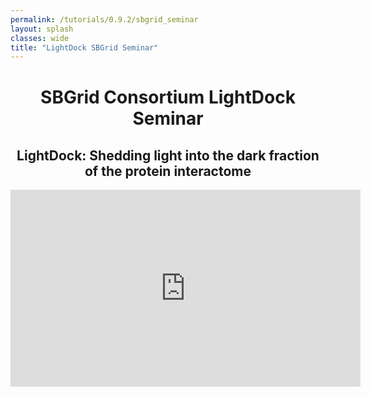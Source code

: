 ```yaml
---
permalink: /tutorials/0.9.2/sbgrid_seminar
layout: splash
classes: wide
title: "LightDock SBGrid Seminar"
---
```


<center><h1 style="margin-top:40px">SBGrid Consortium LightDock Seminar</h1></center>
<center><h2>LightDock: Shedding light into the dark fraction of the protein interactome</h2></center>

<center><iframe width="560" height="315" src="https://www.youtube.com/embed/7QNxTOX0ecQ" frameborder="0" allow="accelerometer; autoplay; clipboard-write; encrypted-media; gyroscope; picture-in-picture" allowfullscreen></iframe></center>

